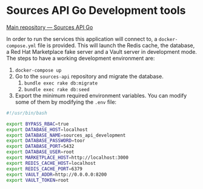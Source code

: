 # Sources API Go Development tools

[Main repository — Sources API Go](https://github.com/RedHatInsights/sources-api-go)

In order to run the services this application will connect to, a `docker-compose.yml` file is provided. This will
launch the Redis cache, the database, a Red Hat Marketplace fake server and a Vault server in development mode. The
steps to have a working development environment are:

1. `docker-compose up`
2. Go to the `sources-api` repository and migrate the database.
   1. `bundle exec rake db:migrate`
   2. `bundle exec rake db:seed`
3. Export the minimum required environment variables. You can modify some of them by modifying the `.env` file:

```bash
#!/usr/bin/bash

export BYPASS_RBAC=true
export DATABASE_HOST=localhost
export DATABASE_NAME=sources_api_development
export DATABASE_PASSWORD=toor
export DATABASE_PORT=5432
export DATABASE_USER=root
export MARKETPLACE_HOST=http://localhost:3000
export REDIS_CACHE_HOST=localhost
export REDIS_CACHE_PORT=6379
export VAULT_ADDR=http://0.0.0.0:8200
export VAULT_TOKEN=root
```
